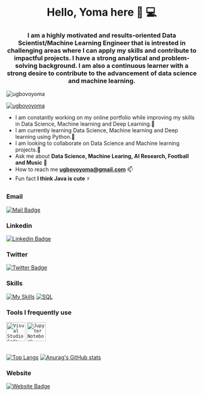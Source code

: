 <h1 align = "center"> Hello, Yoma here 👋 💻 </h1>
<h3 align="center">I am a highly motivated and results-oriented Data Scientist/Machine Learning Engineer that is intrested in challenging areas where I can apply my skills and contribute to impactful projects. I have a strong analytical and problem-solving background. I am also a continuous learner with a strong desire to contribute to the advancement of data science and machine learning.</h3>

<p align="left"> <img src="https://komarev.com/ghpvc/?username=ugbovoyoma&label=Profile%20views&color=0e75b6&style=flat" alt="ugbovoyoma" /> </p>

<p align="left"> <a href="https://twitter.com/ugbovoyoma" target="blank"><img src="https://img.shields.io/twitter/follow/ugbovoyoma?logo=twitter&style=for-the-badge" alt="ugbovoyoma" /></a> </p>


*  I am constantly working on my online portfolio while improving my skills in Data Science, Machine learning and Deep Learning.👀
*  I am currently learning Data Science, Machine learning and Deep learning using Python.🌱 
*  I am looking to collaborate on Data Science and Machine learning projects.💞️
*  Ask me about **Data Science, Machine Learing, AI Research, Football and Music** 💬
*  How to reach me **ugbovoyoma@gmail.com** 📫
*  Fun fact **I think Java is cute** ⚡



<h3>Email</h3>

[![Mail Badge](https://img.shields.io/badge/Ugbovoyoma-D14836?style=for-the-badge&logo=gmail&logoColor=white
)](mailto:ugbovoyoma@gmail.com)

<h3>Linkedin</h3>

[![Linkedin Badge](https://img.shields.io/badge/Ugbovo-Yoma-0077B5?style=for-the-badge&logo=linkedin&logoColor=white)](https://www.linkedin.com/in/ugbovo-yoma-336971106)

<h3>Twitter</h3>

[![Twitter Badge](https://img.shields.io/badge/Ugbovo-Yoma-0077B5?style=for-the-badge&logo=linkedin&logoColor=white)](https://www.x.com/in/ugbovo-yoma-336971106)

<h3>Skills</h3>

[![My Skills](https://skillicons.dev/icons?i=$sql,java,r,py&theme=dark)](https://skillicons.dev)
[![SQL](https://img.shields.io/badge/SQL-Proficient-brightgreen.svg)](https://www.w3schools.com/sql/)

<h3>Tools I frequently use</h3>
<div >
	<code><img width="50" src="https://user-images.githubusercontent.com/25181517/192108891-d86b6220-e232-423a-bf5f-90903e6887c3.png" alt="Visual Studio Code" title="Visual Studio Code"/></code>
	<code><img width="50" src="https://user-images.githubusercontent.com/25181517/183914128-3fc88b4a-4ac1-40e6-9443-9a30182379b7.png" alt="Jupyter Notebook" title="Jupyter Notebook"/></code>
</div>

<br>

[![Top Langs](https://github-readme-stats.vercel.app/api/top-langs/?username=Ugbovoyoma&theme=dracula)](https://github.com/anuraghazra/github-readme-stats)   [![Anurag's GitHub stats](https://github-readme-stats.vercel.app/api?username=Ugbovoyoma&show_icons=true&theme=tokyonight)](https://github.com/anuraghazra/github-readme-stats)

<h3>Website</h3>

 [![Website Badge](https://img.shields.io/badge/Ugbovoyoma-000000?style=for-the-badge&logo=About.me&logoColor=white
)](https://Ugbovoyoma.github.io/) 


<!---
ugbovoyoma/ugbovoyoma is a ✨ special ✨ repository because its `README.md` (this file) appears on your GitHub profile.
You can click the Preview link to take a look at your changes.
--->
